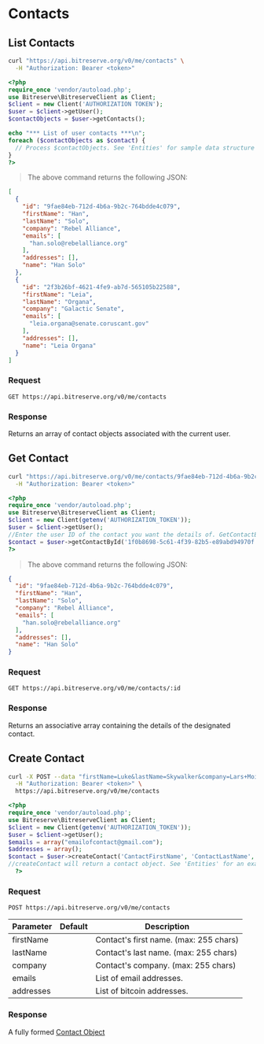 # Contacts

## List Contacts

```bash
curl "https://api.bitreserve.org/v0/me/contacts" \
  -H "Authorization: Bearer <token>"
```
```php
<?php
require_once 'vendor/autoload.php';
use Bitreserve\BitreserveClient as Client;
$client = new Client('AUTHORIZATION TOKEN');
$user = $client->getUser();
$contactObjects = $user->getContacts();

echo "*** List of user contacts ***\n";
foreach ($contactObjects as $contact) {
  // Process $contactObjects. See 'Entities' for sample data structure of a contact object.
}
?>
```

> The above command returns the following JSON:

```json
[
  {
    "id": "9fae84eb-712d-4b6a-9b2c-764bdde4c079",
    "firstName": "Han",
    "lastName": "Solo",
    "company": "Rebel Alliance",
    "emails": [
      "han.solo@rebelalliance.org"
    ],
    "addresses": [],
    "name": "Han Solo"
  },
  {
    "id": "2f3b26bf-4621-4fe9-ab7d-565105b22588",
    "firstName": "Leia",
    "lastName": "Organa",
    "company": "Galactic Senate",
    "emails": [
      "leia.organa@senate.coruscant.gov"
    ],
    "addresses": [],
    "name": "Leia Organa"
  }
]
```

### Request

`GET https://api.bitreserve.org/v0/me/contacts`

### Response

Returns an array of contact objects associated with the current user.

## Get Contact

```bash
curl "https://api.bitreserve.org/v0/me/contacts/9fae84eb-712d-4b6a-9b2c-764bdde4c079" \
  -H "Authorization: Bearer <token>"
```
```php
<?php
require_once 'vendor/autoload.php';
use Bitreserve\BitreserveClient as Client;
$client = new Client(getenv('AUTHORIZATION_TOKEN'));
$user = $client->getUser();
//Enter the user ID of the contact you want the details of. GetContactById will return a contact object.
$contact = $user->getContactById('1f0b8698-5c61-4f39-82b5-e89abd94970f');
?>
```

> The above command returns the following JSON:

```json
{
  "id": "9fae84eb-712d-4b6a-9b2c-764bdde4c079",
  "firstName": "Han",
  "lastName": "Solo",
  "company": "Rebel Alliance",
  "emails": [
    "han.solo@rebelalliance.org"
  ],
  "addresses": [],
  "name": "Han Solo"
}
```

### Request

`GET https://api.bitreserve.org/v0/me/contacts/:id`

### Response

Returns an associative array containing the details of the designated contact.

## Create Contact

```bash
curl -X POST --data "firstName=Luke&lastName=Skywalker&company=Lars+Moisture+Farm,+Inc.&emails=support@larsmoisturefarm.com" \
  -H "Authorization: Bearer <token>" \
  https://api.bitreserve.org/v0/me/contacts
```
```php
<?php
require_once 'vendor/autoload.php';
use Bitreserve\BitreserveClient as Client;
$client = new Client(getenv('AUTHORIZATION_TOKEN'));
$user = $client->getUser();
$emails = array("emailofcontact@gmail.com");
$addresses = array();
$contact = $user->createContact('CantactFirstName', 'ContactLastName', 'ContactCompany', $emails, $addresses);
//createContact will return a contact object. See 'Entities' for an example of the data structure of a Contact object.
  ?>
```

### Request

`POST https://api.bitreserve.org/v0/me/contacts`

Parameter | Default |  Description
--------- | ----------- | -----------
firstName | | Contact's first name. (max: 255 chars)
lastName | | Contact's last name. (max: 255 chars)
company | | Contact's company. (max: 255 chars)
emails | | List of email addresses.
addresses | | List of bitcoin addresses.

### Response

A fully formed [Contact Object](#contact-object)
